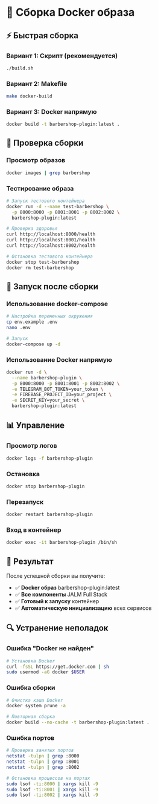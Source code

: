 # 🐳 Сборка Docker образа

## ⚡ Быстрая сборка

### Вариант 1: Скрипт (рекомендуется)
```bash
./build.sh
```

### Вариант 2: Makefile
```bash
make docker-build
```

### Вариант 3: Docker напрямую
```bash
docker build -t barbershop-plugin:latest .
```

## 🔧 Проверка сборки

### Просмотр образов
```bash
docker images | grep barbershop
```

### Тестирование образа
```bash
# Запуск тестового контейнера
docker run -d --name test-barbershop \
  -p 8000:8000 -p 8001:8001 -p 8002:8002 \
  barbershop-plugin:latest

# Проверка здоровья
curl http://localhost:8000/health
curl http://localhost:8001/health
curl http://localhost:8002/health

# Остановка тестового контейнера
docker stop test-barbershop
docker rm test-barbershop
```

## 🚀 Запуск после сборки

### Использование docker-compose
```bash
# Настройка переменных окружения
cp env.example .env
nano .env

# Запуск
docker-compose up -d
```

### Использование Docker напрямую
```bash
docker run -d \
  --name barbershop-plugin \
  -p 8000:8000 -p 8001:8001 -p 8002:8002 \
  -e TELEGRAM_BOT_TOKEN=your_token \
  -e FIREBASE_PROJECT_ID=your_project \
  -e SECRET_KEY=your_secret \
  barbershop-plugin:latest
```

## 📊 Управление

### Просмотр логов
```bash
docker logs -f barbershop-plugin
```

### Остановка
```bash
docker stop barbershop-plugin
```

### Перезапуск
```bash
docker restart barbershop-plugin
```

### Вход в контейнер
```bash
docker exec -it barbershop-plugin /bin/sh
```

## 🎯 Результат

После успешной сборки вы получите:
- ✅ **Docker образ** barbershop-plugin:latest
- ✅ **Все компоненты** JALM Full Stack
- ✅ **Готовый к запуску** контейнер
- ✅ **Автоматическую инициализацию** всех сервисов

## 🔍 Устранение неполадок

### Ошибка "Docker не найден"
```bash
# Установка Docker
curl -fsSL https://get.docker.com | sh
sudo usermod -aG docker $USER
```

### Ошибка сборки
```bash
# Очистка кэша Docker
docker system prune -a

# Повторная сборка
docker build --no-cache -t barbershop-plugin:latest .
```

### Ошибка портов
```bash
# Проверка занятых портов
netstat -tulpn | grep :8000
netstat -tulpn | grep :8001
netstat -tulpn | grep :8002

# Остановка процессов на портах
sudo lsof -ti:8000 | xargs kill -9
sudo lsof -ti:8001 | xargs kill -9
sudo lsof -ti:8002 | xargs kill -9
```
